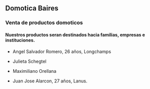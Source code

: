 ## **Domotica Baires**

### Venta de productos domoticos 

#### Nuestros productos seran destinados hacia familias, empresas e instituciones.

- Angel Salvador Romero, 26 años, Longchamps

- Julieta Schegtel

- Maximiliano Orellana

- Juan Jose Alarcon, 27 años, Lanus.



